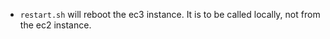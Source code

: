 * `restart.sh` will reboot the ec3 instance. It is to be called locally, not from
the ec2 instance.
